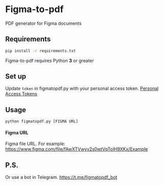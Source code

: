 # Figma-to-pdf
PDF generator for Figma documents

## Requirements
```bash
pip install -r requirements.txt
```
Figma-to-pdf requires Python **3** or greater

## Set up

Update `token` in figmatopdf.py with your personal access token. [Personal Access Tokens](https://www.figma.com/developers/docs#auth-dev-token) 




## Usage
```
python figmatopdf.py [FIGMA URL]
```

#### Figma URL
Figma file URL. For example: https://www.figma.com/file/fAwXTVwyv2s0wtVqToIH9XKx/Example


## P.S.
Or use a bot in Telegram. https://t.me/figmatopdf_bot
